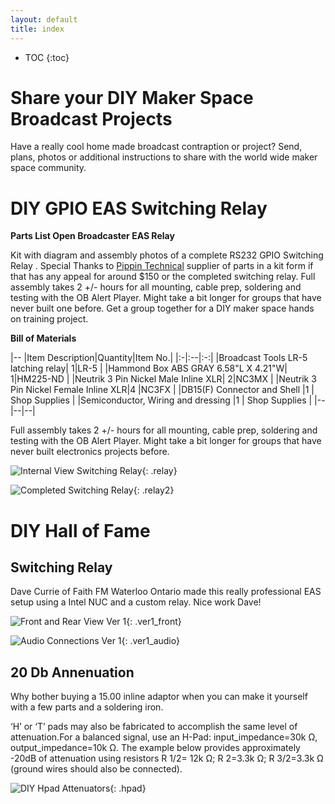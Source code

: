 ```yaml
---
layout: default
title: index
---
```


* TOC
{:toc}

# Share your DIY Maker Space Broadcast Projects

Have a really cool home made broadcast contraption or project? Send, plans, photos or additional instructions to share with the world wide maker space community.

# DIY GPIO EAS Switching Relay

__Parts List Open Broadcaster EAS Relay__

Kit with diagram and assembly photos of a complete RS232 GPIO Switching Relay .  Special Thanks to [Pippin Technical](http://pippintech.com/) supplier of parts in a kit form if that has any appeal for around $150 or the completed switching relay.  Full assembly takes 2 +/- hours for all mounting, cable prep, soldering and testing with the OB Alert Player. Might take a bit longer for groups that have never built one before. Get a group together for a DIY maker space hands on training project.

__Bill of Materials__

|--
|Item Description|Quantity|Item No.| 
|:-|:--|:-:|
|Broadcast Tools LR-5 latching relay| 1|LR-5 |
|Hammond Box ABS GRAY 6.58"L X 4.21"W| 1|HM225-ND |
|Neutrik 3 Pin Nickel Male Inline XLR| 2|NC3MX |
|Neutrik 3 Pin Nickel Female Inline XLR|4 |NC3FX |
|DB15(F) Connector and Shell |1 | Shop Supplies |
|Semiconductor, Wiring and dressing |1 | Shop Supplies |
|--|--|--|

Full assembly takes 2 +/- hours for all mounting, cable prep, soldering and testing with the OB Alert Player. Might take a bit longer for groups that have never built electronics projects before.

![ Internal View Switching Relay](/diy-maker-space-broadcast-projects/img/Pippin_Technical_Alert_Relay_Internal700px.jpg ){: .relay} 


![ Completed Switching Relay](/diy-maker-space-broadcast-projects/img/Pippin_Technical_Alert_Relay700px.jpg ){: .relay2} 

# DIY Hall of Fame

## Switching Relay

Dave Currie of Faith FM Waterloo Ontario made this really professional EAS setup using a Intel NUC and a custom relay.  Nice work Dave!

![Front and Rear View Ver 1](/diy-maker-space-broadcast-projects/img/Ver1_Front_and_Rear700px.jpg ){: .ver1_front} 

![Audio Connections Ver 1](/diy-maker-space-broadcast-projects/img/Ver1_Audio_Connections700px.jpg ){: .ver1_audio} 

## 20 Db Annenuation

Why bother buying a 15.00 inline adaptor when you can make it yourself with a few parts and a soldering iron.

‘H’ or ‘T’ pads may also be fabricated to accomplish the same level of attenuation.For a balanced signal, use an H-Pad: input_impedance=30k Ω, output_impedance=10k Ω. The example below provides approximately -20dB of attenuation using resistors R 1/2= 12k Ω; R 2=3.3k Ω; R 3/2=3.3k Ω (ground wires should also be connected).

![DIY Hpad Attenuators](/diy-maker-space-broadcast-projects/img/DIY_Hpad.png ){: .hpad} 

